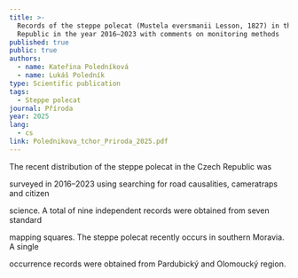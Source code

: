 ```yaml
---
title: >-
  Records of the steppe polecat (Mustela eversmanii Lesson, 1827) in the Czech
  Republic in the year 2016–2023 with comments on monitoring methods
published: true
public: true
authors:
  - name: Kateřina Poledníková
  - name: Lukáš Poledník
type: Scientific publication
tags:
  - Steppe polecat
journal: Příroda
year: 2025
lang:
  - cs
link: Polednikova_tchor_Priroda_2025.pdf
---
```

The recent distribution of the steppe polecat in the Czech Republic was

surveyed in 2016–2023 using searching for road causalities, cameratraps and citizen

science. A total of nine independent records were obtained from seven standard

mapping squares. The steppe polecat recently occurs in southern Moravia. A single

occurrence records were obtained from Pardubický and Olomoucký region.
